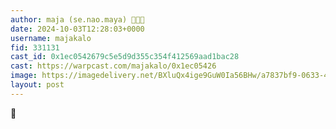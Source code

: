 ```yaml
---
author: maja (se.nao.maya) 🎩🔵🐹
date: 2024-10-03T12:28:03+0000
username: majakalo
fid: 331131
cast_id: 0x1ec0542679c5e5d9d355c354f412569aad1bac28
cast: https://warpcast.com/majakalo/0x1ec05426
image: https://imagedelivery.net/BXluQx4ige9GuW0Ia56BHw/a7837bf9-0633-4931-666b-671d6bde2d00/original
layout: post
---
```

🌸  

<img src='https://imagedelivery.net/BXluQx4ige9GuW0Ia56BHw/a7837bf9-0633-4931-666b-671d6bde2d00/original' alt='' referrerpolicy='no-referrer'/>